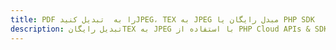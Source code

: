 ---title: PDF را به  تبدیل کنیدJPEG، TEX به JPEG مبدل رایگان یا PHP SDKdescription: تبدیل رایگانTEX به JPEG با استفاده از PHP Cloud APIs & SDK همچنین اسناد PDF را در Cloud ایجاد، ویرایش و رندر کنید.---